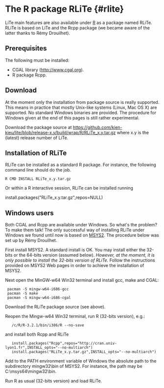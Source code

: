 The R package RLiTe {#rlite}
===================

<!-- Line Tessellation (LiTe) library
     Release 1.1
     Authors: Katarzyna Adamczyk and Kiên Kiêu.
     Copyright INRA 2006-2015.
     Interdeposit Certification: IDDN.FR.001.030007.000.R.P.2015.000.31235
     License: GPL v3. -->

LiTe main features are also available under [R](http://www.r-project.org) as a package named RLiTe. RLiTe is based on LiTe and the Rcpp package (we became aware of the latter thanks to Rémy Drouilhet).

Prerequisites
-------------
The following must be installed:
- CGAL library (http://www.cgal.org).
- R package Rcpp.

Download
--------
At the moment only the installation from package source is really supported. This means in practice that mostly Unix-like systems (Linux, Mac OS X) are supported. No standard Windows binaries are provided. The procedure for Windows given at the end of this pages is still rather experimental.

Download the package source at https://github.com/kien-kieu/lite/blob/release-x.y/build/wrap/R/RLiTe_x.y.tar.gz where x.y is the (latest) release number of LiTe.


Installation of RLiTe
---------------------
RLiTe can be installed as a standard R package. For instance, the following command line should do the job.

    R CMD INSTALL RLiTe_x.y.tar.gz

Or within a R interactive session, RLiTe can be installed running

   install.packages("RLiTe_x.y.tar.gz",repos=NULL)

Windows users
-------------
Both CGAL and Rcpp are available under Windows. So what's the problem? To make them talk! The only successful way of installing RLiTe under Windows we found until now is based on [MSYS2](http://msys2.github.io). The procedure below was set up by Rémy Drouilhet.

First install MSYS2. A standard install is OK. You may install either the 32-bits or the 64-bits version (assumed below). *However, at the moment, it is only possible to install the 32-bits version of RLiTe.* Follow the instructions provided on MSYS2 Web pages in order to achieve the installation of MSYS2.

Next open the MinGW-w64 Win32 terminal and install gcc, make and CGAL:

     pacman -S mingw-w64-i686-gcc
     pacman -S make
     pacman -S mingw-w64-i686-cgal

Download the RLiTe package source (see above).

Reopen the Mingw-w64 Win32 terminal, run R (32-bits version), e.g.:

       /c/R/R-3.2.1/bin/i386/R --no-save

and install both Rcpp and RLiTe

       install.packages("Rcpp",repos="http://cran.univ-lyon1.fr",INSTALL_opts="--no-multiarch")
       install.packages("RLiTe_x.y.tar.gz",INSTALL_opts="--no-multiarch")
       
Add to the PATH environment variable of Windows the absolute path to the subdirectory mingw32\bin of MSYS2. For instance, the path may be C:\\msys64\\mingw32\\bin.

Run R as usual (32-bits version) and load RLiTe.